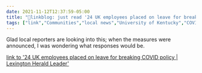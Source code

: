 ```yaml
---
date: 2021-11-12T12:37:59-05:00
title: "🔗linkblog: just read '24 UK employees placed on leave for breaking COVID policy | Lexington Herald Leader'"
tags: ["link","Communities","local news","University of Kentucky","COVID-19"]
---
```

Glad local reporters are looking into this; when the measures were announced, I was wondering what responses would be.
 
[link to '24 UK employees placed on leave for breaking COVID policy | Lexington Herald Leader'](https://www.kentucky.com/news/local/education/article255729251.html)
